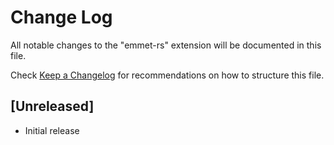 # Change Log

All notable changes to the "emmet-rs" extension will be documented in this file.

Check [Keep a Changelog](http://keepachangelog.com/) for recommendations on how to structure this file.

## [Unreleased]

- Initial release
